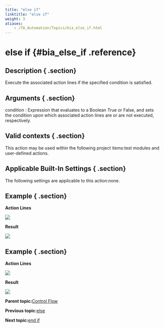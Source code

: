 ```yaml
--- 
title: "else if"
linktitle: "else if"
weight: 3
aliases: 
    - /TA_Automation/Topics/bia_else_if.html
---
```

# else if {#bia_else_if .reference}

## Description { .section}

Execute the associated action lines if the specified condition is satisfied.

## Arguments { .section}

condition
:   Expression that evaluates to a Boolean True or False, and sets the condition upon which associated action lines are or are not executed, respectively.

## Valid contexts { .section}

This action may be used within the following project items:test modules and user-defined actions.

## Applicable Built-In Settings { .section}

The following settings are applicable to this action:none.

## Example { .section}

**Action Lines**

![](../Images/bia_else_pgm.png)

**Result**

![](../Images/bia_else_res.png)

## Example { .section}

**Action Lines**

![](../Images/bia_else_if_ta4vs_pgm.png)

**Result**

![](../Images/bia_else_if_ta4vs_res.png)

**Parent topic:**[Control Flow](../../TA_Automation/Topics/bia_Control_flow.html)

**Previous topic:**[else](../../TA_Automation/Topics/bia_else.html)

**Next topic:**[end if](../../TA_Automation/Topics/bia_end_if.html)

